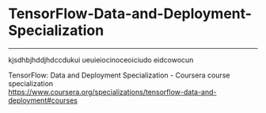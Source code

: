 # TensorFlow-Data-and-Deployment-Specialization
*************************************************************

kjsdhbjhddjhdccdukui
ueuieiocinoceoiciudo
eidcowocun



TensorFlow: Data and Deployment Specialization - Coursera course specialization   
https://www.coursera.org/specializations/tensorflow-data-and-deployment#courses



